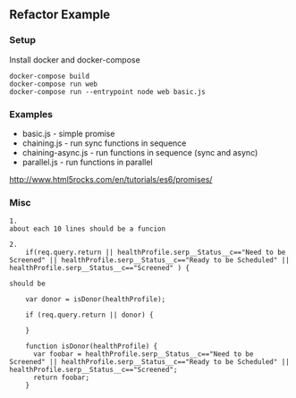 ## Refactor Example

### Setup

Install docker and docker-compose

    docker-compose build
    docker-compose run web
    docker-compose run --entrypoint node web basic.js

### Examples

* basic.js - simple promise
* chaining.js - run sync functions in sequence
* chaining-async.js - run functions in sequence (sync and async)
* parallel.js - run functions in parallel

http://www.html5rocks.com/en/tutorials/es6/promises/

### Misc

    1.  
    about each 10 lines should be a funcion

    2. 
        if(req.query.return || healthProfile.serp__Status__c=="Need to be Screened" || healthProfile.serp__Status__c=="Ready to be Scheduled" || healthProfile.serp__Status__c=="Screened" ) {

    should be

        var donor = isDonor(healthProfile);

        if (req.query.return || donor) {

        }

        function isDonor(healthProfile) {
          var foobar = healthProfile.serp__Status__c=="Need to be Screened" || healthProfile.serp__Status__c=="Ready to be Scheduled" || healthProfile.serp__Status__c=="Screened";
          return foobar;
        }

